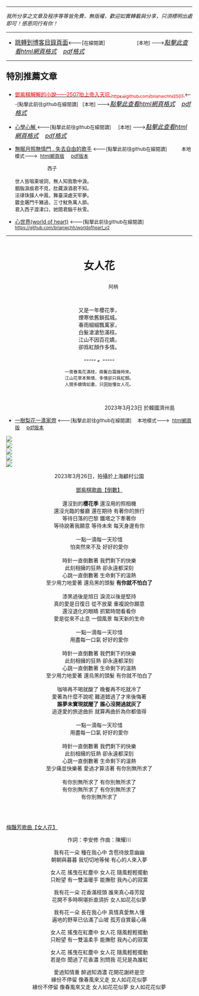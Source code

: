 ***
*我所分享之文章及程序等等皆免費，無版權，歡迎如實轉載與分享，只須標明出處即可！感恩同行有你！* 
****
- [<font size=3>跳轉到博客目錄頁面</font>](../../tableOfContent.md)<---[<font size=2>在線閱讀</font>]&nbsp;&nbsp; &nbsp; &nbsp; &nbsp; &nbsp; &nbsp; &nbsp; &nbsp; &nbsp;&nbsp; &nbsp;  <font size=2> [本地] ---></font><font size=3>[*_點擊此查看html網頁格式_*](../../tableOfContent.html)&nbsp; &nbsp; [*_pdf格式_*](../../tableOfContent.md.pdf)</font>
****

### <p style="font-size: 23px; font-weight:900;">特別推薦文章</p>

- [<font color=red> 鄧紫棋解解的小說——2507抬上帝入天坑 <sub>https://github.com/brianwchh/2507 </sub></font>](https://github.com/brianwchh/worldofheart_v2/blob/main/md_and_html/%E9%84%A7%E7%B4%AB%E6%A3%8B%E8%A7%A3%E8%A7%A3%E7%9A%84%E5%B0%8F%E8%AA%AA%E2%80%94%E2%80%942507%E6%8A%AC%E4%B8%8A%E5%B8%9D%E5%85%A5%E5%A4%A9%E5%9D%91.md)<font size=2><---[點擊此前往github在線閱讀]</font>&nbsp;&nbsp; <font size=2> [本地] ---></font><font size=3>[*_點擊此查看html網頁格式_*](../../md_and_html/鄧紫棋解解的小說——2507抬上帝入天坑.html)&nbsp; &nbsp; [*_pdf格式_*](../../md_and_html/鄧紫棋解解的小說——2507抬上帝入天坑.md.pdf)</font> 

- [<font  > 心學心解 </font>](https://github.com/brianwchh/worldofheart_v2/blob/main/md_and_html/%E5%BF%83%E5%AD%B8%E6%96%B0%E8%A7%A3.md)<font size=2><---[點擊此前往github在線閱讀]</font>&nbsp;&nbsp; &nbsp;   <font size=2> [本地] ---></font><font size=3>[*_點擊此查看html網頁格式_*](../../md_and_html/心學新解.html)&nbsp; &nbsp; [*_pdf格式_*](../../md_and_html/心學新解.md.pdf)</font> 

- [<font  >無眠月照無情門 . 失去自由的歌手</font>](https://github.com/brianwchh/worldofheart_v2/blob/main/md_and_html/%E7%84%A1%E7%9C%A0%E6%9C%88%E7%85%A7%E7%84%A1%E6%83%85%E9%96%80.md)<font size=2> <---[點擊此前往github在線閱讀]</font> &nbsp;&nbsp;&nbsp;&nbsp;&nbsp;&nbsp;&nbsp;&nbsp; <font size=2>本地模式---> &nbsp;[html網頁版](../../md_and_html/無眠月照無情門.html) &nbsp;&nbsp;&nbsp; [pdf版本](../../md_and_html/無眠月照無情門.md.pdf) </font>

    <p><font size=2>&nbsp; &nbsp; &nbsp; &nbsp; &nbsp; &nbsp; &nbsp; &nbsp; &nbsp; &nbsp; &nbsp; &nbsp; 西子</br></br>世人皆唱東坡詞，無人知我歌中淚。</br>胭脂淚痕君不見，肚藏淚酒君不知。</br>法律珠鍊人中鳳，舞臺深處天牢夢。</br>鍍金屠門千豬過，三寸魷魚萬人舔。</br>君入西子渡津口，她閱君腦千秋雪。</font></p>
    
- [<font  >心世界(world of heart)</font>](https://github.com/brianwchh/worldofheart_v2)<font size=2> <---[點擊此前往github在線閱讀]</font> <sub> https://github.com/brianwchh/worldofheart_v2 </sub>

   

****



</br>

****<p align="center" style="font-size: 28px;">女人花</p>****

<p align="center" style="font-size: small;">&nbsp;&nbsp;&nbsp;&nbsp;&nbsp;&nbsp;&nbsp;&nbsp;&nbsp;&nbsp;&nbsp;&nbsp;&nbsp;&nbsp;&nbsp;&nbsp;&nbsp;&nbsp;&nbsp;&nbsp; 阿柄</p>


</br>


<div align="center"> <!-- div_1-->

<div align="center"> 

又是一年櫻花季，   
煙寒依舊鎖孤城。   
春雨細細飄萬家，   
白髮滄滄愁滿枝。   
江山不因百花嬌，  
卻爲紅顏作多情。    


***_-----&nbsp;。-----_***

<sub><span>一夜春風花滿枝，兩鬢白霜幾時來。</br>江山花草本無情，多情卻只爲紅顏。</br>人間多嬌情如畫，只因始懂女人花。</span></sub>

</div>

</br>


  <p align="right"> 2023年3月23日  於韓國濟州島 &nbsp;&nbsp;&nbsp;&nbsp;&nbsp;&nbsp;&nbsp;&nbsp;&nbsp;&nbsp;&nbsp; </p>  
  
</div> <!-- end of div_1-->

  
- [<font  >一樹梨花一盞家燈</font>](https://github.com/brianwchh/worldofheart_v2/blob/main/md_and_html/雜文隨筆/一樹梨花一盞家燈.md)<font size=2> <---[點擊此前往github在線閱讀]</font> &nbsp;&nbsp; <font size=2>本地模式---> &nbsp;[html網頁版](../../md_and_html/雜文隨筆/一樹梨花一盞家燈.html) &nbsp;&nbsp;&nbsp; [pdf版本](../../md_and_html/雜文隨筆/一樹梨花一盞家燈.md.pdf) </font>



<!-- image area, flex to make it center,it may not work for github, for html and pdf rendering only -->
<div align="center" style="page-break-inside: avoid; margin-top:1px; margin-bottom:1px;"> <!-- pictureWrapper_div add this only to make the bendan github understand -->
  <div class="ImageWrapperFlex" >
   <div class="FlexSide"  ></div>
   <image class="FlexImage"   src='./images/ILoveU.png'/>
   <div class="FlexSide" ></div>
  </div>

  <div class="ImageWrapperFlex" >
   <div class="FlexSide"  ></div>
   <image class="FlexImage"   src='./images/詩穎2.png'/>
   <div class="FlexSide" ></div>
  </div>

  <div class="ImageWrapperFlex" >
   <div class="FlexSide"  ></div>
   <image class="FlexImage"   src='./images/Gem櫻花2.jpg'/>
   <div class="FlexSide" ></div>
  </div>

  <div class="ImageWrapperFlex" >
   <div class="FlexSide"  ></div>
   <image class="FlexImage"   src='./images/Gem櫻花1.jpg'/>
   <div class="FlexSide" ></div>
  </div>

  <div class="ImageWrapperFlex" >
   <div class="FlexSide"  ></div>
   <image class="FlexImage"   src='./images/Gem櫻花3.jpg'/>
   <div class="FlexSide" ></div>
  </div>


  <span> 2023年3月26日，拍攝於上海顧村公園 </br></br>[鄧紫棋歌曲【倒數】](https://youtu.be/ma7r2HGqwXs)</br></br>還沒到的**櫻花季**  還沒用的照相機</br>還沒光臨的餐廳  還在期待  有著你的旅行</br>等待日落的巴黎  鐵塔之下牽著你</br>等待說著我願意  等待未來  每天身邊有你</br></br>一點一滴每一天珍惜</br>怕突然來不及  好好的愛你</br></br>時針一直倒數著  我們剩下的快樂</br>此刻相擁的狂熱  卻永遠都深刻</br>心跳一直倒數著  生命剩下的溫熱</br>至少用力地愛著  還烏黑的頭髮  **有你就不怕白了**</br></br>漆黑過後是旭日  淚流以後是堅持</br>真的愛是日復日  從不放棄  重複說你願意</br>還沒退化的眼睛  抓緊時間看看你</br>愛是從來不止息  一個風景  每天新的生命</br></br>一點一滴每一天珍惜</br>用盡每一口氣  好好的愛你</br></br>時針一直倒數著  我們剩下的快樂</br>此刻相擁的狂熱  卻永遠都深刻</br>心跳一直倒數著  生命剩下的溫熱</br>至少用力地愛著  還烏黑的頭髮  有你就不怕白了</br></br>咖啡再不喝就酸了  晚餐再不吃就冷了</br>愛著為什麼不說呢  難道錯過了才來後悔著</br>**誰夢未實現就醒了**  **誰心沒開過就灰了**</br>追逐愛的旅途曲折  就算再曲折為你都值得</br></br>一點一滴每一天珍惜</br>用盡每一口氣  好好的愛你</br></br>時針一直倒數著  我們剩下的快樂</br>此刻相擁的狂熱  卻永遠都深刻</br>心跳一直倒數著  生命剩下的溫熱</br>至少痛並快樂著  愛過才算活著  有你別無所求了</br></br>有你別無所求了  有你別無所求了</br>有你別無所求了  有你別無所求了</br>有你別無所求了</br></span> 


</div> <!-- end pictureWrapper_div -->

</br>
</br>

[梅豔芳歌曲【女人花】](https://youtu.be/HZf26r_DplA)

<div align="center">

作詞：李安修     作曲：陳耀川


我有花一朵 種在我心中 含苞待放意幽幽   
朝朝與暮暮 我切切地等候 有心的人來入夢   

女人花 搖曳在紅塵中 女人花 隨風輕輕擺動  
只盼望 有一雙溫暖手 能撫慰 我內心的寂寞  

我有花一朵 花香滿枝頭 誰來真心尋芳蹤  
花開不多時啊堪折直須折 女人如花花似夢   

我有花一朵 長在我心中 真情真愛無人懂  
遍地的野草已佔滿了山坡 孤芳自賞最心痛  

女人花 搖曳在紅塵中 女人花 隨風輕輕擺動  
只盼望 有一雙溫柔手 能撫慰 我內心的寂寞  

女人花 搖曳在紅塵中 女人花 隨風輕輕擺動  
若是你 聞過了花香濃 別問我 花兒是為誰紅  

愛過知情重 醉過知酒濃 花開花謝終是空  
緣份不停留 像春風來又走 女人如花花似夢  
緣份不停留 像春風來又走 女人如花花似夢 女人如花花似夢  

</div>


</br>
</br>


<style>

.ImageWrapperFlex {
    display: flex; 
    flex-direction: row; 
    margin-top: 1px; 
    margin-bottom: 1px;

    width: 100% ;
}

.FlexSide {
    flex-basis: 0px ;
    flex:1;

}



/* large device screen 設置熒幕顯示圖片大小（電腦等大型屏幕）*/
@media only screen and (min-width: 600px) {

    .FlexImage {
        flex-basis: 600px ;
        flex:0;    
        height:auto; 
        max-width: 600px;
        min-width: 600px;
     
    }

}

 /* small device screen 設置熒幕顯示圖片大小（平板手機等屏幕）*/
@media only screen and (max-width: 600px) {
    
    .FlexImage {
        flex-basis: 600px ;
        flex:1;
        height:auto; 
     
    }

}

/* style for print !important 設置打印圖片大小*/
@media print {

    .FlexImage {
        flex-basis: 500px ;
        flex:0;    
        height:auto; 
        max-width: 500px;
        min-width: 500px;
     
    }
}


</style>


